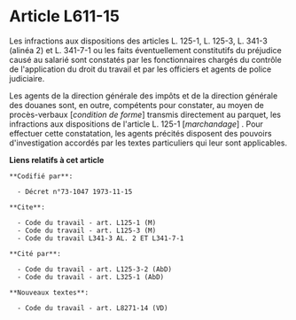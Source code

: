 # Article L611-15

Les infractions aux dispositions des articles L. 125-1, L. 125-3, L. 341-3 (alinéa 2) et L. 341-7-1 ou les faits
éventuellement constitutifs du préjudice causé au salarié sont constatés par les fonctionnaires chargés du contrôle de
l'application du droit du travail et par les officiers et agents de police judiciaire.

Les agents de la direction générale des impôts et de la direction générale des douanes sont, en outre, compétents pour
constater, au moyen de procès-verbaux [*condition de forme*] transmis directement au parquet, les infractions aux
dispositions de l'article L. 125-1 [*marchandage*] . Pour effectuer cette constatation, les agents précités disposent des
pouvoirs d'investigation accordés par les textes particuliers qui leur sont applicables.

**Liens relatifs à cet article**

	**Codifié par**:

	  - Décret n°73-1047 1973-11-15

	**Cite**:

	  - Code du travail - art. L125-1 (M)
	  - Code du travail - art. L125-3 (M)
	  - Code du travail L341-3 AL. 2 ET L341-7-1

	**Cité par**:

	  - Code du travail - art. L125-3-2 (AbD)
	  - Code du travail - art. L325-1 (AbD)

	**Nouveaux textes**:

	  - Code du travail - art. L8271-14 (VD)
